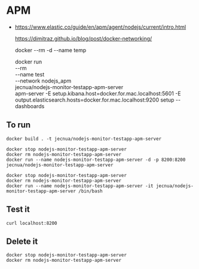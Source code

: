 # APM

- https://www.elastic.co/guide/en/apm/agent/nodejs/current/intro.html


  https://dimitraz.github.io/blog/post/docker-networking/

  docker --rm -d --name temp

  docker run \
    --rm \
    --name test \
    --network nodejs_apm \
    jecnua/nodejs-monitor-testapp-apm-server \
    apm-server -E setup.kibana.host=docker.for.mac.localhost:5601 -E output.elasticsearch.hosts=docker.for.mac.localhost:9200 setup --dashboards

## To run

    docker build . -t jecnua/nodejs-monitor-testapp-apm-server

    docker stop nodejs-monitor-testapp-apm-server
    docker rm nodejs-monitor-testapp-apm-server
    docker run --name nodejs-monitor-testapp-apm-server -d -p 8200:8200 jecnua/nodejs-monitor-testapp-apm-server

    docker stop nodejs-monitor-testapp-apm-server
    docker rm nodejs-monitor-testapp-apm-server
    docker run --name nodejs-monitor-testapp-apm-server -it jecnua/nodejs-monitor-testapp-apm-server /bin/bash

## Test it

    curl localhost:8200

## Delete it

    docker stop nodejs-monitor-testapp-apm-server
    docker rm nodejs-monitor-testapp-apm-server
